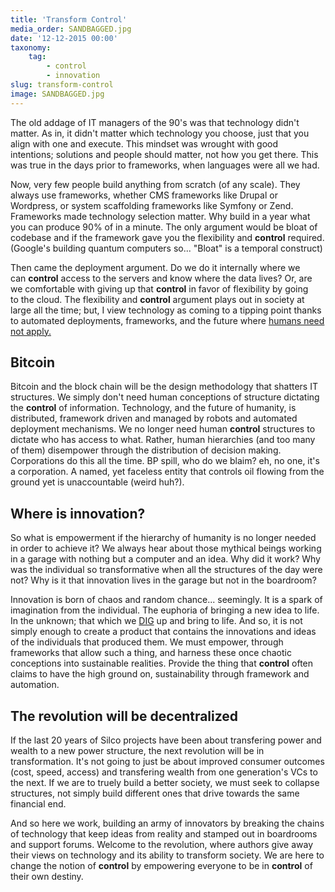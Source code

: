 ```yaml
---
title: 'Transform Control'
media_order: SANDBAGGED.jpg
date: '12-12-2015 00:00'
taxonomy:
    tag:
        - control
        - innovation
slug: transform-control
image: SANDBAGGED.jpg
---
```


<p>The old addage of IT managers of the 90&#39;s was that technology didn&#39;t matter. As in, it didn&#39;t matter which technology you choose, just that you align with one and execute. This mindset was wrought with good intentions;&nbsp;solutions and people&nbsp;should matter, not&nbsp;how&nbsp;you get there. This was true in the days prior to frameworks, when languages were all we had.</p><p>Now, very few people build anything from scratch (of any scale). They always use frameworks, whether CMS frameworks like Drupal or Wordpress, or system scaffolding frameworks like Symfony or Zend. Frameworks made technology selection matter. Why build in a year what you&nbsp;can produce 90% of in a minute. The only argument would be bloat of codebase and if the framework gave you the flexibility and&nbsp;<strong>control</strong>&nbsp;required. (Google&#39;s building quantum computers so... &quot;Bloat&quot; is a temporal construct)</p><p>Then came the deployment argument. Do we do it internally where we can&nbsp;<strong>control</strong>&nbsp;access to the servers and know where the data lives? Or, are we comfortable with giving up that&nbsp;<strong>control</strong>&nbsp;in favor of flexibility by going to&nbsp;the&nbsp;cloud. The flexibility and&nbsp;<strong>control</strong>&nbsp;argument plays out in society at large all the time; but, I view technology as coming to a tipping point thanks to automated deployments, frameworks, and the future where&nbsp;<a href="https://www.youtube.com/watch?v=7Pq-S557XQU">humans need not apply.</a></p><h2>Bitcoin</h2><p>Bitcoin and the block chain will be the design methodology that shatters IT structures.&nbsp;We simply don&#39;t need human conceptions of structure dictating the&nbsp;<strong>control</strong>&nbsp;of information. Technology, and the future of humanity, is distributed, framework driven and managed by robots and automated deployment mechanisms. We no longer need human&nbsp;<strong>control</strong>&nbsp;structures to dictate who has access to what. Rather, human hierarchies (and too many of them) disempower through the distribution of decision making. Corporations do this all the time. BP spill, who do we blaim? eh, no one, it&#39;s a corporation. A named, yet faceless entity that controls oil flowing from the ground yet is unaccountable&nbsp;(weird huh?).</p><h2>Where is innovation?</h2><p>So what is empowerment if the hierarchy of humanity is no longer needed in order to achieve it? We always hear about those mythical beings working in a garage with nothing but a computer and an idea. Why did it work? Why was the individual so transformative when all the structures of the day were not? Why is it that innovation lives in the garage but not in the boardroom?</p><p>Innovation is born of chaos and random chance... seemingly. It is a spark of imagination from the individual. The euphoria of bringing a new idea to life. In the unknown; that which we&nbsp;<a href="http://github.com/elmsln/dig">DIG</a>&nbsp;up and bring to life. And so, it is not simply enough to create a product that contains the innovations and ideas of the individuals that produced them. We must empower, through frameworks that allow such a thing, and harness these once chaotic conceptions into sustainable realities. Provide the thing that&nbsp;<strong>control</strong>&nbsp;often claims to have the high ground on, sustainability through framework and automation.</p><h2>The revolution will be decentralized</h2><p>If the last 20 years of Silco projects have been about transfering power and wealth to a new power structure, the next revolution will be in transformation. It&#39;s not going to just be about improved consumer outcomes (cost, speed, access) and transfering wealth from one generation&#39;s VCs to the next. If we are to truely build a better society, we must seek to collapse structures, not simply build different ones that drive towards the same financial end.</p><p>And so here we work, building an army of innovators by breaking the chains of technology that keep ideas from reality and stamped out in boardrooms and support forums. Welcome to the revolution, where authors give away their views on technology and its ability to transform society. We are here to change the notion&nbsp;of&nbsp;<strong>control</strong>&nbsp;by empowering everyone to be in&nbsp;<strong>control</strong>&nbsp;of their own destiny.</p>